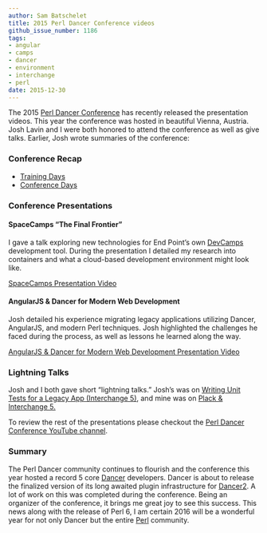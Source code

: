 ```yaml
---
author: Sam Batschelet
title: 2015 Perl Dancer Conference videos
github_issue_number: 1186
tags:
- angular
- camps
- dancer
- environment
- interchange
- perl
date: 2015-12-30
---
```


The 2015 [Perl Dancer Conference](https://www.perl.dance) has recently released the presentation videos. This year the conference was hosted in beautiful Vienna, Austria. Josh Lavin and I were both honored to attend the conference as well as give talks. Earlier, Josh wrote summaries of the conference:

### Conference Recap

- [Training Days](/blog/2015/10/perl-dancer-conference-2015-report/)
- [Conference Days](/blog/2015/10/perl-dancer-conference-2015-report_30/)

### Conference Presentations

#### SpaceCamps “The Final Frontier”

I gave a talk exploring new technologies for End Point’s own [DevCamps](http://devcamps.org) development tool. During the presentation I detailed my research into containers and what a cloud-based development environment might look like.

[SpaceCamps Presentation Video](https://www.youtube.com/watch?v=IYKs8FF8--Y)

#### AngularJS & Dancer for Modern Web Development

Josh detailed his experience migrating legacy applications utilizing Dancer, AngularJS, and modern Perl techniques. Josh highlighted the challenges he faced during the process, as well as lessons he learned along the way.

[AngularJS & Dancer for Modern Web Development Presentation Video](https://www.youtube.com/watch?v=m7q6QbSHrkA)

### Lightning Talks

Josh and I both gave short “lightning talks.” Josh’s was on [Writing Unit Tests for a Legacy App (Interchange 5)](https://youtu.be/-eg21qxxIAA?t=12m47s), and mine was on [Plack & Interchange 5.](https://youtu.be/-eg21qxxIAA?t=19m11s)

To review the rest of the presentations please checkout the [Perl Dancer Conference YouTube channel](https://www.youtube.com/channel/UCWtnsx6yRuHvO2e-xX2Yyng).

### Summary

The Perl Dancer community continues to flourish and the conference this year hosted a record 5 core [Dancer](http://perldancer.org) developers. Dancer is about to release the finalized version of its long awaited plugin infrastructure for [Dancer2](https://github.com/PerlDancer/Dancer2). A lot of work on this was completed during the conference. Being an organizer of the conference, it brings me great joy to see this success. This news along with the release of Perl 6, I am certain 2016 will be a wonderful year for not only Dancer but the entire [Perl](https://www.perl.org/) community.
